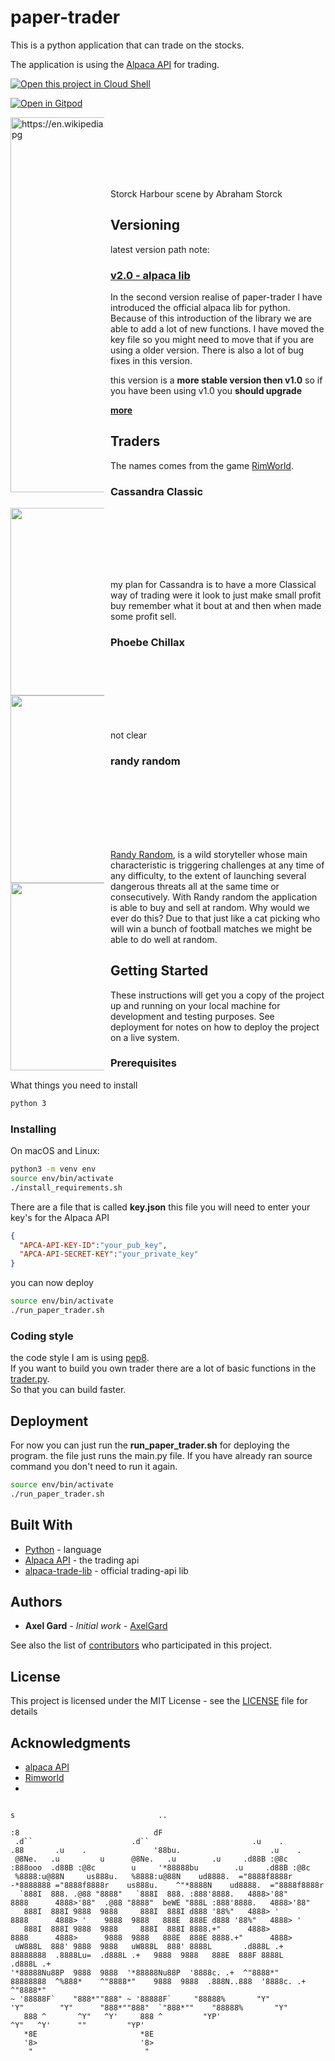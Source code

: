 # paper-trader

This is a python application that can trade on the stocks.

The application is using the [Alpaca API](https://alpaca.markets/) for trading.

[![Open this project in Cloud
Shell](http://gstatic.com/cloudssh/images/open-btn.png)](https://console.cloud.google.com/cloudshell/open?git_repo=https://github.com/AxelGard/paper-trader)

[![Open in Gitpod](https://gitpod.io/button/open-in-gitpod.svg)](https://gitpod.io/#https://github.com/AxelGard/paper-trader)

<div style="width:150px; height:100px">
<img src="https://upload.wikimedia.org/wikipedia/commons/c/cf/Storck_Harbour_scene.jpg"
     width="500" height="600" alt="https://en.wikipedia.org/wiki/Trade#/media/File:Storck_Harbour_scene.jpg"
     style="float: left; margin-right: 10px;" />
</div>

Storck Harbour scene by Abraham Storck

## Versioning

latest version path note: 
### [v2.0 - alpaca lib](https://github.com/AxelGard/paper-trader/releases/tag/v2.0)

In the second version realise of paper-trader I have introduced the official alpaca lib for python.
Because of this introduction of the library we are able to add a lot of new functions. 
I have moved the key file so you might need to move that if you are using a older version. 
There is also a lot of bug fixes in this version. 

this version is a **more stable version then v1.0** so if you have been using v1.0 you **should upgrade**

**[more](VERSIONS.md)**

## Traders

The names comes from the game [RimWorld](https://store.steampowered.com/app/294100/RimWorld/).

### Cassandra Classic

<div style="width:150px; height:100px">
<img src="https://rimworldwiki.com/images/thumb/9/9d/Cassandra.png/250px-Cassandra.png"
     width="250" height="300" style="float: left; margin-right: 10px;" />
</div>

my plan for Cassandra is to have a more Classical way of trading were it look to just make small profit buy remember what it bout at and then when made some profit sell.


### Phoebe Chillax

<div style="width:150px; height:100px">
<img src="https://rimworldwiki.com/images/thumb/3/35/Phoebe.png/250px-Phoebe.png"
     width="250" height="300" style="float: left; margin-right: 10px;" />
</div>

not clear

### randy random

<div style="width:150px; height:100px">
<img src="https://rimworldwiki.com/images/thumb/3/33/Randy.png/250px-Randy.png"
     width="250" height="300" style="float: left; margin-right: 10px;" />
</div>

[Randy Random](https://rimworldwiki.com/wiki/Randy_Random), is a wild storyteller whose main characteristic is triggering challenges at any time of any difficulty, to the extent of launching several dangerous threats all at the same time or consecutively.
With Randy random the application is able to buy and sell at random.
Why would we ever do this?
Due to that just like a cat picking who will win a bunch of football matches we might be able to do well at random.


## Getting Started

These instructions will get you a copy of the project up and running on your local machine for development and testing purposes. See deployment for notes on how to deploy the project on a live system.

### Prerequisites

What things you need to install

```bash
python 3
```

### Installing

On macOS and Linux:

```bash
python3 -m venv env
source env/bin/activate
./install_requirements.sh
```

There are a file that is called **key.json**
this file you will need to enter your key's for the Alpaca API

```json
{
  "APCA-API-KEY-ID":"your_pub_key",
  "APCA-API-SECRET-KEY":"your_private_key"
}
```

you can now deploy

```bash
source env/bin/activate
./run_paper_trader.sh
```

### Coding style

the code style I am is using [pep8](https://pep8.org/).<br>
If you want to build you own trader there are a lot of basic functions in the [trader.py](src/traders/trader.py).<br>
So that you can build faster.

## Deployment

For now you can just run the **run_paper_trader.sh** for deploying the program.
the file just runs the main.py file.
If you have already ran source command you don't need to run it again.

```bash
source env/bin/activate
./run_paper_trader.sh
```

## Built With

* [Python](https://www.python.org/) - language
* [Alpaca API](https://alpaca.markets/) - the trading api
* [alpaca-trade-lib](https://github.com/alpacahq/alpaca-trade-api-python) - official trading-api lib

## Authors

* **Axel Gard** - *Initial work* - [AxelGard](https://github.com/AxelGard)

See also the list of [contributors](https://github.com/AxelGard/paper-trader/graphs/contributors) who participated in this project.

## License

This project is licensed under the MIT License - see the [LICENSE](LICENSE) file for details

<!-- https://cdn.dribbble.com/users/1186632/screenshots/4153391/camel.jpg -->

## Acknowledgments

* [alpaca API](https://alpaca.markets/)
* [Rimworld](https://store.steampowered.com/app/294100/RimWorld/)
*



                                                                                  s                                ..
                                                                                 :8                              dF
     .d``                      .d``                       .u    .               .88       .u    .               '88bu.                    .u    .
     @8Ne.   .u         u      @8Ne.   .u        .u     .d88B :@8c             :888ooo  .d88B :@8c        u     '*88888bu        .u     .d88B :@8c
     %8888:u@88N     us888u.   %8888:u@88N    ud8888.  ="8888f8888r          -*8888888 ="8888f8888r    us888u.    ^"*8888N    ud8888.  ="8888f8888r
      `888I  888. .@88 "8888"   `888I  888. :888'8888.   4888>'88"             8888      4888>'88"  .@88 "8888"  beWE "888L :888'8888.   4888>'88"
       888I  888I 9888  9888     888I  888I d888 '88%"   4888> '               8888      4888> '    9888  9888   888E  888E d888 '88%"   4888> '
       888I  888I 9888  9888     888I  888I 8888.+"      4888>                 8888      4888>      9888  9888   888E  888E 8888.+"      4888>
     uW888L  888' 9888  9888   uW888L  888' 8888L       .d888L .+   88888888  .8888Lu=  .d888L .+   9888  9888   888E  888F 8888L       .d888L .+
    '*88888Nu88P  9888  9888  '*88888Nu88P  '8888c. .+  ^"8888*"    88888888  ^%888*    ^"8888*"    9888  9888  .888N..888  '8888c. .+  ^"8888*"
    ~ '88888F`    "888*""888" ~ '88888F`     "88888%       "Y"                  'Y"        "Y"      "888*""888"  `"888*""    "88888%       "Y"
       888 ^       ^Y"   ^Y'     888 ^         "YP'                                                  ^Y"   ^Y'      ""         "YP'
       *8E                       *8E
       '8>                       '8>
        "                         "
